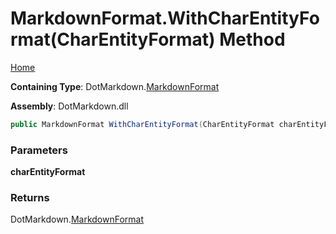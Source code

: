# MarkdownFormat\.WithCharEntityFormat\(CharEntityFormat\) Method

[Home](../../../README.md)

**Containing Type**: DotMarkdown\.[MarkdownFormat](../README.md)

**Assembly**: DotMarkdown\.dll

```csharp
public MarkdownFormat WithCharEntityFormat(CharEntityFormat charEntityFormat)
```

### Parameters

**charEntityFormat**

### Returns

DotMarkdown\.[MarkdownFormat](../README.md)

